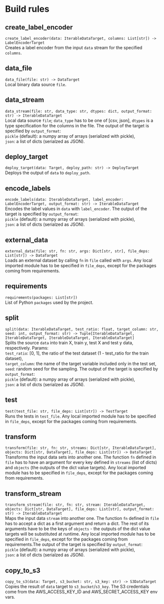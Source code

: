 # Build rules

## create_label_encoder
`create_label_encoder(data: IterableDataTarget, columns: List[str]) -> LabelEncoderTarget`<br/>
Creates a label encoder from the input `data` stream for the specified `columns`.

## data_file
`data_file(file: str) -> DataTarget`<br/>
Local binary data source `file`.

## data_stream
`data_stream(file: str, data_type: str, dtypes: dict, output_format: str) -> IterableDataTarget`<br/>
Local data source `file`; `data_type` has to be one of [csv, json], `dtypes` is a type specification for the columns in the file.
The output of the target is specified by `output_format`:<br> `pickle` (default): a numpy array of arrays (serialized with pickle),<br> `json`: a list of dicts (serialzed as JSON).
## deploy_target
`deploy_target(data: Target, deploy_path: str) -> DeployTarget`<br/>
Deploys the output of `data` to `deploy_path`.

## encode_labels
`encode_labels(data: IterableDataTarget, label_encoder: LabelEncoderTarget, output_format: str) -> IterableDataTarget`<br/>
Encodes the label values in `data` with `label_encoder`.
The output of the target is specified by `output_format`:<br> `pickle` (default): a numpy array of arrays (serialized with pickle),<br> `json`: a list of dicts (serialzed as JSON).
## external_data
`external_data(file: str, fn: str, args: Dict[str, str], file_deps: List[str]) -> DataTarget`<br/>
Loads an external dataset by calling `fn` in `file` called with `args`.
Any local imported module has to be specified in `file_deps`, except for the packages coming from requirements.
## requirements
`requirements(packages: List[str])`<br/>
List of Python `packages` used by the project.

## split
`split(data: IterableDataTarget, test_ratio: float, target_column: str, seed: int, output_format: str) -> Tuple[IterableDataTarget, IterableDataTarget, IterableDataTarget, IterableDataTarget]`<br/>
Splits the source `data` into train X, train y, test X and test y data, respectively. Params:<br> `test_ratio`: [0, 1], the ratio of the test dataset (1 - test_ratio for the train dataset),<br> `target_column`: the name of the target variable included only in the test set,<br> `seed`: random seed for the sampling.
The output of the target is specified by `output_format`:<br> `pickle` (default): a numpy array of arrays (serialized with pickle),<br> `json`: a list of dicts (serialzed as JSON).
## test
`test(test_file: str, file_deps: List[str]) -> TestTarget`<br/>
Runs the tests in `test_file`.
Any local imported module has to be specified in `file_deps`, except for the packages coming from requirements.
## transform
`transform(file: str, fn: str, streams: Dict[str, IterableDataTarget], objects: Dict[str, DataTarget], file_deps: List[str]) -> DataTarget`<br/>
Transforms the input data sets into another one. The function `fn` defined in `file` has to have an argument for every key defined in `streams` (list of dicts) and `objects` (the outputs of the dict value targets).
Any local imported module has to be specified in `file_deps`, except for the packages coming from requirements.
## transform_stream
`transform_stream(file: str, fn: str, stream: IterableDataTarget, objects: Dict[str, DataTarget], file_deps: List[str], output_format: str) -> IterableDataTarget`<br/>
Maps the input data `stream` into another one. The function `fn` defined in `file` has to accept a dict as a first argument and return a dict. The rest of its arguments have to be the keys of `objects` - the outputs of the dict value targets will be substituted at runtime.
Any local imported module has to be specified in `file_deps`, except for the packages coming from requirements.The output of the target is specified by `output_format`:<br> `pickle` (default): a numpy array of arrays (serialized with pickle),<br> `json`: a list of dicts (serialzed as JSON).
## copy_to_s3
`copy_to_s3(data: Target, s3_bucket: str, s3_key: str) -> S3DataTarget`<br/>
Copies the result of `data` target to `s3_bucket`/`s3_key`. The S3 credentials come from the AWS_ACCESS_KEY_ID and AWS_SECRET_ACCESS_KEY env vars.


